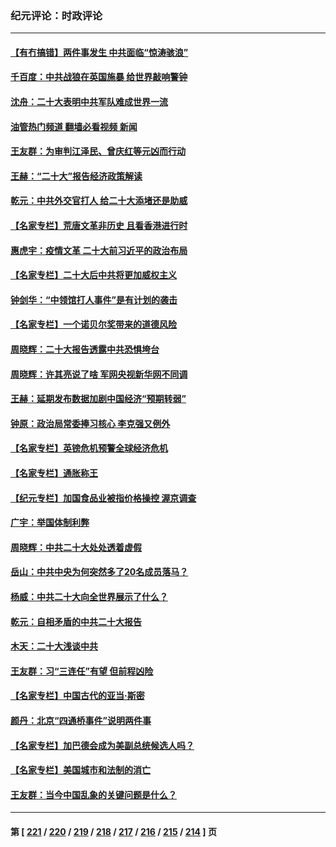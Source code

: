 ### 纪元评论：时政评论
---
#### [【有冇搞错】两件事发生 中共面临“惊涛骇浪”](../../pages/nsc1025/n13849257.md?10210330) 
#### [千百度：中共战狼在英国施暴 给世界敲响警钟](../../pages/nsc1025/n13849335.md?10210330) 
#### [沈舟：二十大表明中共军队难成世界一流](../../pages/nsc1025/n13849130.md?10210330) 
#### [油管热门频道 翻墙必看视频 新闻](ok?10210330)
#### [王友群：为审判江泽民、曾庆红等元凶而行动](../../pages/nsc1025/n13848951.md?10210330) 
#### [王赫：“二十大”报告经济政策解读](../../pages/nsc1025/n13849028.md?10210330) 
#### [乾元：中共外交官打人 给二十大添堵还是助威](../../pages/nsc1025/n13848988.md?10210330) 
#### [【名家专栏】荒唐文革非历史 且看香港进行时](../../pages/nsc1025/n13848005.md?10210330) 
#### [惠虎宇：疫情文革 二十大前习近平的政治布局](../../pages/nsc1025/n13849012.md?10210330) 
#### [【名家专栏】二十大后中共将更加威权主义](../../pages/nsc1025/n13848793.md?10210330) 
#### [钟剑华：“中领馆打人事件”是有计划的袭击](../../pages/nsc1025/n13848789.md?10210330) 
#### [【名家专栏】一个诺贝尔奖带来的道德风险](../../pages/nsc1025/n13848001.md?10210330) 
#### [周晓辉：二十大报告透露中共恐惧垮台](../../pages/nsc1025/n13848171.md?10210330) 
#### [周晓辉：许其亮说了啥 军网央视新华网不同调](../../pages/nsc1025/n13848153.md?10210330) 
#### [王赫：延期发布数据加剧中国经济“预期转弱”](../../pages/nsc1025/n13847749.md?10210330) 
#### [钟原：政治局常委捧习核心 李克强又例外](../../pages/nsc1025/n13847568.md?10210330) 
#### [【名家专栏】英镑危机预警全球经济危机](../../pages/nsc1025/n13846915.md?10210330) 
#### [【名家专栏】通胀称王](../../pages/nsc1025/n13847285.md?10210330) 
#### [【纪元专栏】加国食品业被指价格操控 渥京调查](../../pages/nsc1025/n13847395.md?10210330) 
#### [广宇：举国体制利弊](../../pages/nsc1025/n13847423.md?10210330) 
#### [周晓辉：中共二十大处处透着虚假](../../pages/nsc1025/n13847031.md?10210330) 
#### [岳山：中共中央为何突然多了20名成员落马？](../../pages/nsc1025/n13847329.md?10210330) 
#### [杨威：中共二十大向全世界展示了什么？](../../pages/nsc1025/n13846948.md?10210330) 
#### [乾元：自相矛盾的中共二十大报告](../../pages/nsc1025/n13846704.md?10210330) 
#### [木天：二十大浅谈中共](../../pages/nsc1025/n13846865.md?10210330) 
#### [王友群：习“三连任”有望 但前程凶险](../../pages/nsc1025/n13846785.md?10210330) 
#### [【名家专栏】中国古代的亚当‧斯密](../../pages/nsc1025/n13846608.md?10210330) 
#### [颜丹：北京“四通桥事件”说明两件事](../../pages/nsc1025/n13846521.md?10210330) 
#### [【名家专栏】加巴德会成为美副总统候选人吗？](../../pages/nsc1025/n13846619.md?10210330) 
#### [【名家专栏】美国城市和法制的消亡](../../pages/nsc1025/n13846134.md?10210330) 
#### [王友群：当今中国乱象的关键问题是什么？](../../pages/nsc1025/n13846313.md?10210330) 

---
#### 第 [ [221](./221.md?10210330) / [220](./220.md?10210330) / [219](./219.md?10210330) / [218](./218.md?10210330) / [217](./217.md?10210330) / [216](./216.md?10210330) / [215](./215.md?10210330) / [214](./214.md?10210330) ] 页
